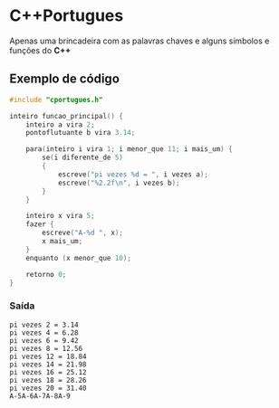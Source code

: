 # C++Portugues

Apenas uma brincadeira com as palavras chaves e alguns símbolos e funções do **C++**

## Exemplo de código 
```C++
#include "cportugues.h"

inteiro funcao_principal() {
    inteiro a vira 2;
    pontoflutuante b vira 3.14;

    para(inteiro i vira 1; i menor_que 11; i mais_um) {
        se(i diferente_de 5)
        {
            escreve("pi vezes %d = ", i vezes a);
            escreve("%2.2f\n", i vezes b);
        }
    }

    inteiro x vira 5;
    fazer {
        escreve("A-%d ", x);
        x mais_um;
    }
    enquanto (x menor_que 10);

    retorno 0;
}
```
### Saída
```
pi vezes 2 = 3.14
pi vezes 4 = 6.28
pi vezes 6 = 9.42
pi vezes 8 = 12.56
pi vezes 12 = 18.84
pi vezes 14 = 21.98
pi vezes 16 = 25.12
pi vezes 18 = 28.26
pi vezes 20 = 31.40
A-5A-6A-7A-8A-9
```


